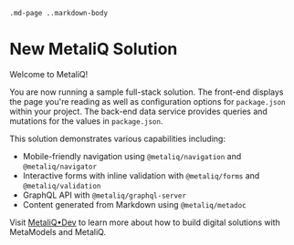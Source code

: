 `.md-page ..markdown-body`

# New MetaliQ Solution

Welcome to MetaliQ!

You are now running a sample full-stack solution. The front-end displays the page you're reading as well as configuration options for `package.json` within your project. The back-end data service provides queries and mutations for the values in `package.json`.

This solution demonstrates various capabilities including:

* Mobile-friendly navigation using `@metaliq/navigation` and `@metaliq/navigator`
* Interactive forms with inline validation with `@metaliq/forms` and `@metaliq/validation`
* GraphQL API with `@metaliq/graphql-server`
* Content generated from Markdown using `@metaliq/metadoc`

Visit <a href="https://metaliq.dev" target="_blank">MetaliQ•Dev</a> to learn more about how to build digital solutions with MetaModels and MetaliQ.
